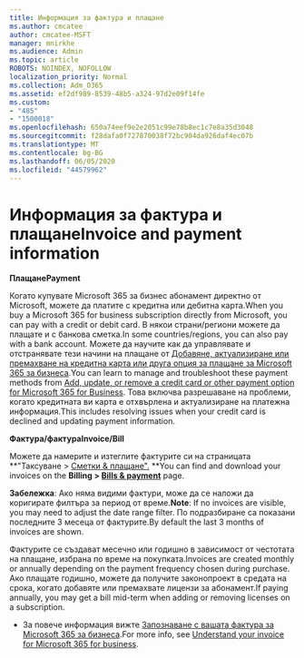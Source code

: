```yaml
---
title: Информация за фактура и плащане
ms.author: cmcatee
author: cmcatee-MSFT
manager: mnirkhe
ms.audience: Admin
ms.topic: article
ROBOTS: NOINDEX, NOFOLLOW
localization_priority: Normal
ms.collection: Adm_O365
ms.assetid: ef2df989-8539-48b5-a324-97d2e09f14fe
ms.custom:
- "485"
- "1500018"
ms.openlocfilehash: 650a74eef9e2e2051c99e78b8ec1c7e8a35d3048
ms.sourcegitcommit: f28dafa0f727870038f72bc904da926daf4ec07b
ms.translationtype: MT
ms.contentlocale: bg-BG
ms.lasthandoff: 06/05/2020
ms.locfileid: "44579962"
---
```

# <a name="invoice-and-payment-information"></a><span data-ttu-id="f87c6-102">Информация за фактура и плащане</span><span class="sxs-lookup"><span data-stu-id="f87c6-102">Invoice and payment information</span></span>

<span data-ttu-id="f87c6-103">**Плащане**</span><span class="sxs-lookup"><span data-stu-id="f87c6-103">**Payment**</span></span>

<span data-ttu-id="f87c6-104">Когато купувате Microsoft 365 за бизнес абонамент директно от Microsoft, можете да платите с кредитна или дебитна карта.</span><span class="sxs-lookup"><span data-stu-id="f87c6-104">When you buy a Microsoft 365 for business subscription directly from Microsoft, you can pay with a credit or debit card.</span></span>  <span data-ttu-id="f87c6-105">В някои страни/региони можете да плащате и с банкова сметка.</span><span class="sxs-lookup"><span data-stu-id="f87c6-105">In some countries/regions, you can also pay with a bank account.</span></span>  <span data-ttu-id="f87c6-106">Можете да научите как да управлявате и отстранявате тези начини на плащане от [Добавяне, актуализиране или премахване на кредитна карта или друга опция за плащане за Microsoft 365 за бизнеса](https://go.microsoft.com/fwlink/?linkid=2118133).</span><span class="sxs-lookup"><span data-stu-id="f87c6-106">You can learn to manage and troubleshoot these payment methods from [Add, update, or remove a credit card or other payment option for Microsoft 365 for Business](https://go.microsoft.com/fwlink/?linkid=2118133).</span></span>  <span data-ttu-id="f87c6-107">Това включва разрешаване на проблеми, когато кредитната ви карта е отхвърлена и актуализиране на платежна информация.</span><span class="sxs-lookup"><span data-stu-id="f87c6-107">This includes resolving issues when your credit card is declined and updating payment information.</span></span>

<span data-ttu-id="f87c6-108">**Фактура/фактура**</span><span class="sxs-lookup"><span data-stu-id="f87c6-108">**Invoice/Bill**</span></span>

<span data-ttu-id="f87c6-109">Можете да намерите и изтеглите фактурите си на страницата \*\*"Таксуване > [Сметки & плащане".](https://go.microsoft.com/fwlink/p/?linkid=848039) \*\*</span><span class="sxs-lookup"><span data-stu-id="f87c6-109">You can find and download your invoices on the **Billing > [Bills & payment](https://go.microsoft.com/fwlink/p/?linkid=848039)** page.</span></span>  

<span data-ttu-id="f87c6-110">**Забележка**: Ако няма видими фактури, може да се наложи да коригирате филтъра за период от време.</span><span class="sxs-lookup"><span data-stu-id="f87c6-110">**Note**: If no invoices are visible, you may need to adjust the date range filter.</span></span>  <span data-ttu-id="f87c6-111">По подразбиране са показани последните 3 месеца от фактурите.</span><span class="sxs-lookup"><span data-stu-id="f87c6-111">By default the last 3 months of invoices are shown.</span></span>

<span data-ttu-id="f87c6-112">Фактурите се създават месечно или годишно в зависимост от честотата на плащане, избрана по време на покупката.</span><span class="sxs-lookup"><span data-stu-id="f87c6-112">Invoices are created monthly or annually depending on the payment frequency chosen during purchase.</span></span>  <span data-ttu-id="f87c6-113">Ако плащате годишно, можете да получите законопроект в средата на срока, когато добавяте или премахвате лицензи за абонамент.</span><span class="sxs-lookup"><span data-stu-id="f87c6-113">If paying annually, you may get a bill mid-term when adding or removing licenses on a subscription.</span></span>
 
- <span data-ttu-id="f87c6-114">За повече информация вижте [Запознаване с вашата фактура за Microsoft 365 за бизнеса](https://go.microsoft.com/fwlink/?linkid=2119101).</span><span class="sxs-lookup"><span data-stu-id="f87c6-114">For more info, see [Understand your invoice for Microsoft 365 for business](https://go.microsoft.com/fwlink/?linkid=2119101).</span></span>
